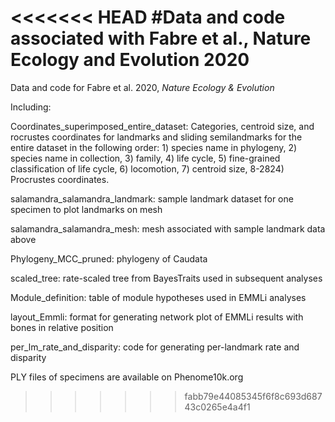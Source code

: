<<<<<<< HEAD
#Data and code associated with Fabre et al., Nature Ecology and Evolution 2020
=======
Data and code for Fabre et al. 2020, *Nature Ecology & Evolution*

Including:

Coordinates_superimposed_entire_dataset: Categories, centroid size, and rocrustes coordinates for landmarks and sliding semilandmarks for the entire dataset in the following order: 1) species name in phylogeny, 2) species name in collection, 3) family, 4) life cycle, 5) fine-grained classification of life cycle, 6) locomotion, 7) centroid size, 8-2824) Procrustes coordinates.

salamandra_salamandra_landmark: sample landmark dataset for one specimen to plot landmarks on mesh

salamandra_salamandra_mesh: mesh associated with sample landmark data above

Phylogeny_MCC_pruned: phylogeny of Caudata

scaled_tree: rate-scaled tree from BayesTraits used in subsequent analyses

Module_definition: table of module hypotheses used in EMMLi analyses

layout_Emmli: format for generating network plot of EMMLi results with bones in relative position

per_lm_rate_and_disparity: code for generating per-landmark rate and disparity

PLY files of specimens are available on Phenome10k.org
>>>>>>> fabb79e44085345f6f8c693d68743c0265e4a4f1
